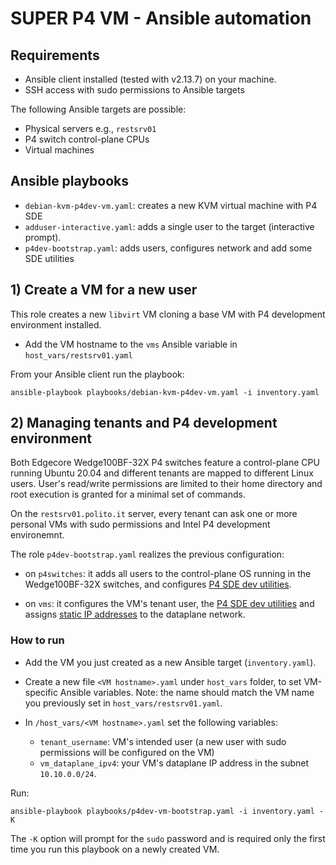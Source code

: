 # SUPER P4 VM - Ansible automation

## Requirements

* Ansible client installed (tested with v2.13.7) on your machine.
* SSH access with sudo permissions to Ansible targets

The following Ansible targets are possible:

* Physical servers e.g., `restsrv01`
* P4 switch control-plane CPUs
* Virtual machines

## Ansible playbooks

* `debian-kvm-p4dev-vm.yaml`: creates a new KVM virtual machine with P4 SDE
* `adduser-interactive.yaml`: adds a single user to the target (interactive prompt).
* `p4dev-bootstrap.yaml`: adds users, configures network and add some SDE utilities

## 1) Create a VM for a new user

This role creates a new `libvirt` VM cloning a base VM with P4 development environment installed.
* Add the VM hostname to the `vms` Ansible variable in `host_vars/restsrv01.yaml`

From your Ansible client run the playbook:
```
ansible-playbook playbooks/debian-kvm-p4dev-vm.yaml -i inventory.yaml
```

## 2) Managing tenants and P4 development environment

Both Edgecore Wedge100BF-32X P4 switches feature a control-plane CPU running Ubuntu 20.04 and different tenants are mapped to different Linux users. User's read/write permissions are limited to their home directory and root execution is granted for a minimal set of commands.

On the `restsrv01.polito.it` server, every tenant can ask one or more personal VMs with sudo permissions and Intel P4 development environemnt.

The role `p4dev-bootstrap.yaml` realizes the previous configuration: 
* on `p4switches`: it adds all users to the control-plane OS running in the Wedge100BF-32X switches, and configures [P4 SDE dev utilities](../README.md#p4-development-environment-and-utilities).

* on `vms`: it configures the VM's tenant user, the [P4 SDE dev utilities](../README.md#p4-development-environment-and-utilities) and assigns [static IP addresses](../README.md#vm-installation-with-ansible-playbooks) to the dataplane network.

### How to run


* Add the VM you just created as a new Ansible target (`inventory.yaml`). 

* Create a new file `<VM hostname>.yaml` under `host_vars` folder, to set VM-specific Ansible variables. Note: the name should match the VM name you previously set in `host_vars/restsrv01.yaml`.

* In `/host_vars/<VM hostname>.yaml` set the following variables:
    - `tenant_username`: VM's intended user (a new user with sudo permissions will be configured on the VM)
    - `vm_dataplane_ipv4`: your VM's dataplane IP address in the subnet `10.10.0.0/24`.


Run:

```
ansible-playbook playbooks/p4dev-vm-bootstrap.yaml -i inventory.yaml -K
```

The `-K` option will prompt for the `sudo` password and is required only the first time you run this playbook on a newly created VM.